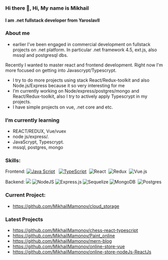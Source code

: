 ### Hi there 👋, Hi, My name is  Mikhail
#### I am .net fullstack developer from Yaroslavll 
###  About me
* earlier I’ve been engaged
in commercial development on fullstack projects on .net platform. In  particular .net framework 4.5, ext.js, also mssql and postgresql dbs.  


Recently I wanted to master react and frontend development. Right now I'm more focused on getting into Javascrypt/Typescrypt.

*  I try to do more projects using stack React/Redux-toolkit and also Node.js/Express because it so very interesting for me
*  I’m currently working on Node/express/postgres/mongo and React/Redux-toolkit, also I try to actively apply Typescrypt in my projects.
*  I have simple projects on vue, .net core and etc.
###  I’m currently learning 
 - REACT/REDUX, Vue/vuex
 -  node js/express/.
 -  JavaScrypt, Typescrypt.
 -  mssql, postgres, mongo

### Skills:


Frontend: 
[![Java Script](https://shields.io/badge/-Java_Script-F7DF1E?logo=javascript&style=for-the-badge&logoColor=222)](https://learn.javascript.ru/) &nbsp;
[![TypeScript](https://img.shields.io/badge/-TypeScript-f9fbfa?logo=TypeScript&style=for-the-badge)](https://www.typescriptlang.org/)&nbsp;
![React](https://img.shields.io/badge/react-%2320232a.svg?style=for-the-badge&logo=react&logoColor=%2361DAFB)&nbsp;
![Redux](https://img.shields.io/badge/redux-%23593d88.svg?style=for-the-badge&logo=redux&logoColor=white)&nbsp;
![Vue.js](https://img.shields.io/badge/vuejs-%2335495e.svg?style=for-the-badge&logo=vuedotjs&logoColor=%234FC08D)&nbsp;
<br />

Backend: 
<img src="https://img.shields.io/badge/c%23%20-%23239120.svg?&style=for-the-badge&logo=c-sharp&logoColor=white"/>
![NodeJS](https://img.shields.io/badge/node.js-6DA55F?style=for-the-badge&logo=node.js&logoColor=white)
![Express.js](https://img.shields.io/badge/express.js-%23404d59.svg?style=for-the-badge&logo=express&logoColor=%2361DAFB)
![Sequelize](https://img.shields.io/badge/Sequelize-52B0E7?style=for-the-badge&logo=Sequelize&logoColor=white)
![MongoDB](https://img.shields.io/badge/MongoDB-%234ea94b.svg?style=for-the-badge&logo=mongodb&logoColor=white)&nbsp;
![Postgres](https://img.shields.io/badge/postgres-%23316192.svg?style=for-the-badge&logo=postgresql&logoColor=white)&nbsp;
<br />
### Current Project:
- https://github.com/MikhailMamonov/cloud_storage


### Latest Projects
- https://github.com/MikhailMamonov/chess-react-typescript
- https://github.com/MikhailMamonov/Paint_online
- https://github.com/MikhailMamonov/mern-blog
- https://github.com/MikhailMamonov/online-store-vue
- https://github.com/MikhailMamonov/online-store-nodeJs-ReactJs
